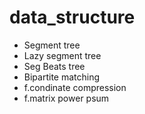 # data_structure
- Segment tree
- Lazy segment tree
- Seg Beats tree
- Bipartite matching
- f.condinate compression
- f.matrix power psum

